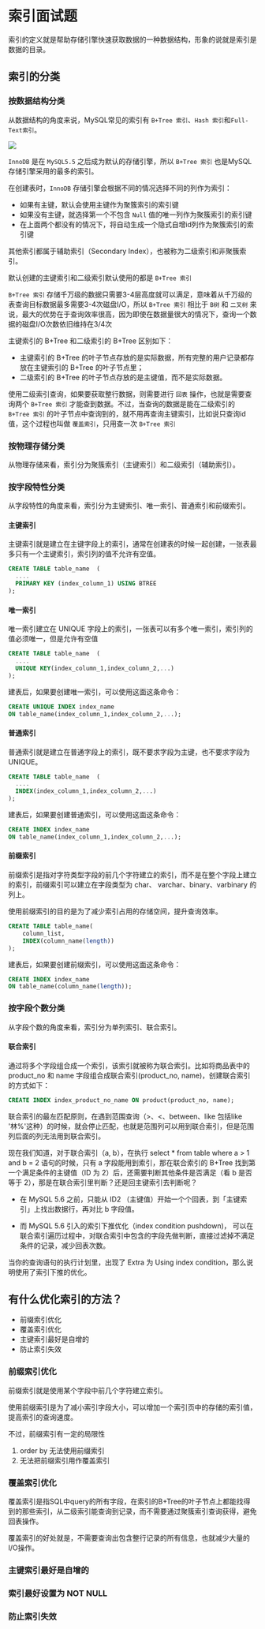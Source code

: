 # 索引面试题

索引的定义就是帮助存储引擎快速获取数据的一种数据结构，形象的说就是索引是数据的目录。

## 索引的分类

### 按数据结构分类

从数据结构的角度来说，MySQL常见的索引有 `B+Tree 索引`、`Hash 索引`和`Full-Text索引`。

![](https://scy-1259328723.cos.ap-nanjing.myqcloud.com/pic/20220708204755.png)

`InnoDB` 是在 `MySQL5.5` 之后成为默认的存储引擎，所以 `B+Tree 索引` 也是MySQL存储引擎采用的最多的索引。

在创建表时，`InnoDB` 存储引擎会根据不同的情况选择不同的列作为索引：
* 如果有主键，默认会使用主键作为聚簇索引的索引键
* 如果没有主键，就选择第一个不包含 `Null` 值的唯一列作为聚簇索引的索引键
* 在上面两个都没有的情况下，将自动生成一个隐式自增id列作为聚簇索引的索引键

其他索引都属于辅助索引（Secondary Index），也被称为二级索引和非聚簇索引。

默认创建的主键索引和二级索引默认使用的都是 `B+Tree 索引`

`B+Tree 索引` 存储千万级的数据只需要3-4层高度就可以满足，意味着从千万级的表查询目标数据最多需要3-4次磁盘I/O，所以 `B+Tree 索引` 相比于 `B树` 和 `二叉树` 来说，最大的优势在于查询效率很高，因为即使在数据量很大的情况下，查询一个数据的磁盘I/O次数依旧维持在3/4次

主键索引的 B+Tree 和二级索引的 B+Tree 区别如下：

* 主键索引的 B+Tree 的叶子节点存放的是实际数据，所有完整的用户记录都存放在主键索引的 B+Tree 的叶子节点里；
* 二级索引的 B+Tree 的叶子节点存放的是主键值，而不是实际数据。

使用二级索引查询，如果要获取整行数据，则需要进行 `回表` 操作，也就是需要查询两个 `B+Tree 索引` 才能查到数据。不过，当查询的数据是能在二级索引的 `B+Tree 索引` 的叶子节点中查询到的，就不用再查询主键索引，比如说只查询id值，这个过程也叫做 `覆盖索引`，只用查一次 `B+Tree 索引`

### 按物理存储分类

从物理存储来看，索引分为聚簇索引（主键索引）和二级索引（辅助索引）。

### 按字段特性分类

从字段特性的角度来看，索引分为主键索引、唯一索引、普通索引和前缀索引。

#### 主键索引

主键索引就是建立在主键字段上的索引，通常在创建表的时候一起创建，一张表最多只有一个主键索引，索引列的值不允许有空值。

```SQL
CREATE TABLE table_name  (
  ....
  PRIMARY KEY (index_column_1) USING BTREE
);
```

#### 唯一索引

唯一索引建立在 UNIQUE 字段上的索引，一张表可以有多个唯一索引，索引列的值必须唯一，但是允许有空值

```SQL
CREATE TABLE table_name  (
  ....
  UNIQUE KEY(index_column_1,index_column_2,...) 
);
```

建表后，如果要创建唯一索引，可以使用这面这条命令：

```SQL
CREATE UNIQUE INDEX index_name
ON table_name(index_column_1,index_column_2,...);
```

#### 普通索引

普通索引就是建立在普通字段上的索引，既不要求字段为主键，也不要求字段为 UNIQUE。

```SQL
CREATE TABLE table_name  (
  ....
  INDEX(index_column_1,index_column_2,...) 
);
```

建表后，如果要创建普通索引，可以使用这面这条命令：

```SQL
CREATE INDEX index_name
ON table_name(index_column_1,index_column_2,...); 
```

#### 前缀索引

前缀索引是指对字符类型字段的前几个字符建立的索引，而不是在整个字段上建立的索引，前缀索引可以建立在字段类型为 char、 varchar、binary、varbinary 的列上。

使用前缀索引的目的是为了减少索引占用的存储空间，提升查询效率。

```SQL
CREATE TABLE table_name(
    column_list,
    INDEX(column_name(length))
); 
```

建表后，如果要创建前缀索引，可以使用这面这条命令：

```SQL
CREATE INDEX index_name
ON table_name(column_name(length)); 
```

### 按字段个数分类

从字段个数的角度来看，索引分为单列索引、联合索引。

#### 联合索引

通过将多个字段组合成一个索引，该索引就被称为联合索引。比如将商品表中的 product_no 和 name 字段组合成联合索引(product_no, name)，创建联合索引的方式如下：

```SQL
CREATE INDEX index_product_no_name ON product(product_no, name);
```

联合索引的最左匹配原则，在遇到范围查询（>、<、between、like 包括like '林%'这种）的时候，就会停止匹配，也就是范围列可以用到联合索引，但是范围列后面的列无法用到联合索引。

现在我们知道，对于联合索引（a, b），在执行 select * from table where a > 1 and b = 2 语句的时候，只有 a 字段能用到索引，那在联合索引的 B+Tree 找到第一个满足条件的主键值（ID 为 2）后，还需要判断其他条件是否满足（看 b 是否等于 2），那是在联合索引里判断？还是回主键索引去判断呢？

* 在 MySQL 5.6 之前，只能从 ID2 （主键值）开始一个个回表，到「主键索引」上找出数据行，再对比 b 字段值。

* 而 MySQL 5.6 引入的索引下推优化（index condition pushdown)， 可以在联合索引遍历过程中，对联合索引中包含的字段先做判断，直接过滤掉不满足条件的记录，减少回表次数。

当你的查询语句的执行计划里，出现了 Extra 为 Using index condition，那么说明使用了索引下推的优化。


## 有什么优化索引的方法？

* 前缀索引优化
* 覆盖索引优化
* 主键索引最好是自增的
* 防止索引失效

### 前缀索引优化

前缀索引就是使用某个字段中前几个字符建立索引。

使用前缀索引是为了减小索引字段大小，可以增加一个索引页中的存储的索引值，提高索引的查询速度。

不过，前缀索引有一定的局限性
1. order by 无法使用前缀索引
2. 无法把前缀索引用作覆盖索引

### 覆盖索引优化

覆盖索引是指SQL中query的所有字段，在索引的B+Tree的叶子节点上都能找得到的那些索引，从二级索引能查询到记录，而不需要通过聚簇索引查询获得，避免回表操作。

覆盖索引的好处就是，不需要查询出包含整行记录的所有信息，也就减少大量的I/O操作。

### 主键索引最好是自增的

### 索引最好设置为 NOT NULL

### 防止索引失效
